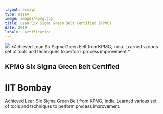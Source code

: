 ```yaml
---
layout: essays  
type: essay
image: images/kpmg.jpg
title: Lean Six Sigma Green Belt Certified (KPMG)
date: 2019
labels: Certification
---
```


<img class="ui image" src="{{ site.baseurl }}/images/kpmg.jpg ">
*Achieved Lean Six Sigma Green Belt from KPMG, India. Learned various set of tools and techniques to perform process improvement.*

## KPMG Six Sigma Green Belt Certified
# IIT Bombay
Achieved Lean Six Sigma Green Belt from KPMG, India. Learned various set of tools and techniques to perform process improvement.
